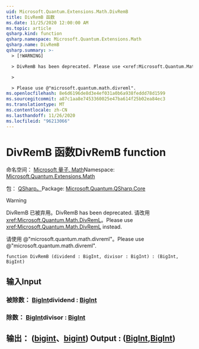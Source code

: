 ```yaml
---
uid: Microsoft.Quantum.Extensions.Math.DivRemB
title: DivRemB 函数
ms.date: 11/25/2020 12:00:00 AM
ms.topic: article
qsharp.kind: function
qsharp.namespace: Microsoft.Quantum.Extensions.Math
qsharp.name: DivRemB
qsharp.summary: >-
  > [!WARNING]

  > DivRemB has been deprecated. Please use <xref:Microsoft.Quantum.Math.DivRemL> instead.

  >

  > Please use @"microsoft.quantum.math.divreml".
ms.openlocfilehash: 8e6d6196de8d3e4ef031a0b6a938feddd78d1599
ms.sourcegitcommit: a87c1aa8e7453360025e47ba614f25b02ea84ec3
ms.translationtype: MT
ms.contentlocale: zh-CN
ms.lasthandoff: 11/26/2020
ms.locfileid: "96213066"
---
```

# <a name="divremb-function"></a><span data-ttu-id="893c6-102">DivRemB 函数</span><span class="sxs-lookup"><span data-stu-id="893c6-102">DivRemB function</span></span>

<span data-ttu-id="893c6-103">命名空间： [Microsoft 量子. Math](xref:Microsoft.Quantum.Extensions.Math)</span><span class="sxs-lookup"><span data-stu-id="893c6-103">Namespace: [Microsoft.Quantum.Extensions.Math](xref:Microsoft.Quantum.Extensions.Math)</span></span>

<span data-ttu-id="893c6-104">包： [QSharp。](https://nuget.org/packages/Microsoft.Quantum.QSharp.Core)</span><span class="sxs-lookup"><span data-stu-id="893c6-104">Package: [Microsoft.Quantum.QSharp.Core](https://nuget.org/packages/Microsoft.Quantum.QSharp.Core)</span></span>


> [!WARNING]
> <span data-ttu-id="893c6-105">DivRemB 已被弃用。</span><span class="sxs-lookup"><span data-stu-id="893c6-105">DivRemB has been deprecated.</span></span> <span data-ttu-id="893c6-106">请改用 <xref:Microsoft.Quantum.Math.DivRemL>。</span><span class="sxs-lookup"><span data-stu-id="893c6-106">Please use <xref:Microsoft.Quantum.Math.DivRemL> instead.</span></span>
>
> <span data-ttu-id="893c6-107">请使用 @"microsoft.quantum.math.divreml"。</span><span class="sxs-lookup"><span data-stu-id="893c6-107">Please use @"microsoft.quantum.math.divreml".</span></span>



```qsharp
function DivRemB (dividend : BigInt, divisor : BigInt) : (BigInt, BigInt)
```


## <a name="input"></a><span data-ttu-id="893c6-108">输入</span><span class="sxs-lookup"><span data-stu-id="893c6-108">Input</span></span>

### <a name="dividend--bigint"></a><span data-ttu-id="893c6-109">被除数： [BigInt](xref:microsoft.quantum.lang-ref.bigint)</span><span class="sxs-lookup"><span data-stu-id="893c6-109">dividend : [BigInt](xref:microsoft.quantum.lang-ref.bigint)</span></span>




### <a name="divisor--bigint"></a><span data-ttu-id="893c6-110">除数： [BigInt](xref:microsoft.quantum.lang-ref.bigint)</span><span class="sxs-lookup"><span data-stu-id="893c6-110">divisor : [BigInt](xref:microsoft.quantum.lang-ref.bigint)</span></span>





## <a name="output--bigintbigint"></a><span data-ttu-id="893c6-111">输出： ([bigint](xref:microsoft.quantum.lang-ref.bigint)、[bigint](xref:microsoft.quantum.lang-ref.bigint)) </span><span class="sxs-lookup"><span data-stu-id="893c6-111">Output : ([BigInt](xref:microsoft.quantum.lang-ref.bigint),[BigInt](xref:microsoft.quantum.lang-ref.bigint))</span></span>

